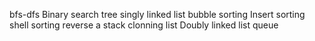 bfs-dfs
Binary search tree
singly linked list
bubble sorting
Insert sorting
shell sorting
reverse a stack
clonning list
Doubly linked list
queue